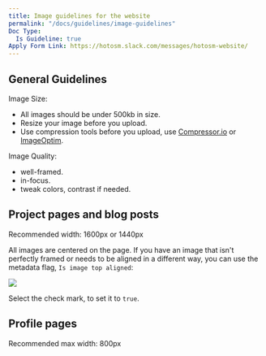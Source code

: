 ```yaml
---
title: Image guidelines for the website
permalink: "/docs/guidelines/image-guidelines"
Doc Type:
  Is Guideline: true
Apply Form Link: https://hotosm.slack.com/messages/hotosm-website/
---
```


## General Guidelines

Image Size:
  - All images should be under 500kb in size.
  - Resize your image before you upload.
  - Use compression tools before you upload, use [Compressor.io](https://compressor.io/compress) or [ImageOptim](https://imageoptim.com/mac).

Image Quality:
  - well-framed.
  - in-focus.
  - tweak colors, contrast if needed.

## Project pages and blog posts

Recommended width: 1600px or 1440px

All images are centered on the page. If you have an image that isn't perfectly framed or needs to be aligned in a different way, you can use the metadata flag, `Is image top aligned`:

![](https://monosnap.com/image/cw8nBXa90aoP83z6C7XWVOmsuLBo85.png)

Select the check mark, to set it to `true`.

## Profile pages

Recommended max width: 800px
